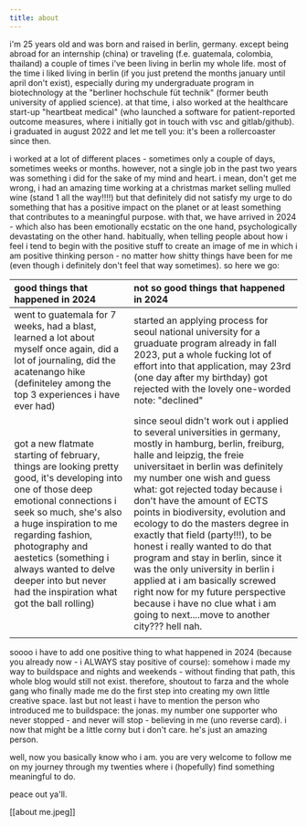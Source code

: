 ```yaml
---
title: about
---
```

i'm 25 years old and was born and raised in berlin, germany. except being abroad for an internship (china) or traveling (f.e. guatemala, colombia, thailand) a couple of times i've been living in berlin my whole life. most of the time i liked living in berlin (if you just pretend the months january until april don't exist), especially during my undergraduate program in biotechnology at the "berliner hochschule füt technik" (former beuth university of applied science). at that time, i also worked at the healthcare start-up "heartbeat medical" (who launched a software for patient-reported outcome measures, where i initially got in touch with vsc and gitlab/github). i graduated in august 2022 and let me tell you: it's been a rollercoaster since then. 

i worked at a lot of different places - sometimes only a couple of days, sometimes weeks or months. however, not a single job in the past two years was something i did for the sake of my mind and heart. i mean, don't get me wrong, i had an amazing time working at a christmas market selling mulled wine (stand 1 all the way!!!!) but that definitely did not satisfy my urge to do something that has a positive impact on the planet or at least something that contributes to a meaningful purpose. with that, we have arrived in 2024 - which also has been emotionally ecstatic on the one hand, psychologically devastating on the other hand.
habitually, when telling people about how i feel i tend to begin with the positive stuff to create an image of me in which i am positive thinking person - no matter how shitty things have been for me (even though i definitely don't feel that way sometimes).
so here we go: 

| good things that  happened in 2024                                                                                                                                                                                                                                                                                                              | not so good things that happened in 2024                                                                                                                                                                                                                                                                                                                                                                                                                                                                                                                                                                                                                            |
| :---------------------------------------------------------------------------------------------------------------------------------------------------------------------------------------------------------------------------------------------------------------------------------------------------------------------------------------------- | :------------------------------------------------------------------------------------------------------------------------------------------------------------------------------------------------------------------------------------------------------------------------------------------------------------------------------------------------------------------------------------------------------------------------------------------------------------------------------------------------------------------------------------------------------------------------------------------------------------------------------------------------------------------ |
| went to guatemala for 7 weeks, had a blast, learned a lot about myself once again, did a lot of journaling, did the acatenango hike (definiteley among the top 3 experiences i have ever had)                                                                                                                                                   | started an applying process for seoul national university for a gruaduate program already in fall 2023, put a whole fucking lot of effort into that application, may 23rd (one day after my birthday) got rejected with the lovely one-worded note: "declined"                                                                                                                                                                                                                                                                                                                                                                                                      |
| got a new flatmate starting of february, things are looking pretty good, it's developing into one of those deep emotional connections i seek so much, she's also a huge inspiration to me regarding fashion, photography and aestetics (something i always wanted to delve deeper into but never had the inspiration what got the ball rolling) | since seoul didn't work out i applied to several universities in germany, mostly in hamburg, berlin, freiburg, halle and leipzig, the freie universitaet in berlin was definitely my number one wish and guess what: got rejected today because i don't have the amount of ECTS points in biodiversity, evolution and ecology to do the masters degree in exactly that field (party!!!), to be honest i really wanted to do that program and stay in berlin, since it was the only university in berlin i applied at i am basically screwed right now for my future perspective because i have no clue what i am going to next....move to another city??? hell nah. |
|                                                                                                                                                                                                                                                                                                                                                 |                                                                                                                                                                                                                                                                                                                                                                                                                                                                                                                                                                                                                                                                     |


soooo i have to add one positive thing to what happened in 2024 (because you already now - i ALWAYS stay positive of course): somehow i made my way to buildspace and nights and weekends - without finding that path, this whole blog would still not exist. therefore, shoutout to farza and the whole gang who finally made me do the first step into creating my own little creative space. 
last but not least i have to mention the person who introduced me to buildspace: the jonas. my number one supporter who never stopped - and never will stop - believing in me (uno reverse card). i now that might be a little corny but i don't care. he's just an amazing person.

well, now you basically know who i am. you are very welcome to follow me on my journey through my twenties where i (hopefully) find something meaningful to do.

peace out ya'll.

[[about me.jpeg]]

